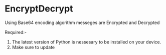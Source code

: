 # EncryptDecrypt
Using Base64 encoding algorithm messeges are Encrypted and Decrypted

Required:-
1. The latest version of Python is nessesary to be installed on your device.
2. Make sure to update 
